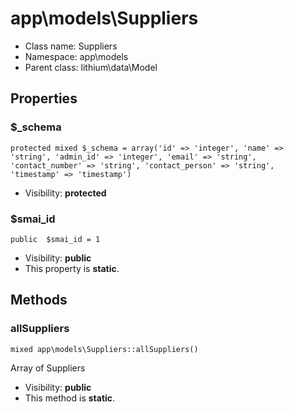app\models\Suppliers
===============






* Class name: Suppliers
* Namespace: app\models
* Parent class: lithium\data\Model





Properties
----------


### $_schema

    protected mixed $_schema = array('id' => 'integer', 'name' => 'string', 'admin_id' => 'integer', 'email' => 'string', 'contact_number' => 'string', 'contact_person' => 'string', 'timestamp' => 'timestamp')





* Visibility: **protected**


### $smai_id

    public  $smai_id = 1





* Visibility: **public**
* This property is **static**.


Methods
-------


### allSuppliers

    mixed app\models\Suppliers::allSuppliers()

Array of Suppliers



* Visibility: **public**
* This method is **static**.



